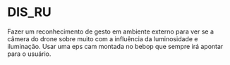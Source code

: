 # DIS_RU
Fazer um reconhecimento de gesto em ambiente externo para ver se a câmera do drone sobre muito com a influência da luminosidade e iluminação. Usar uma eps cam montada no bebop que sempre irá apontar para o usuário.
